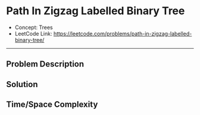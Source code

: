 # Path In Zigzag Labelled Binary Tree

- Concept: Trees
- LeetCode Link: https://leetcode.com/problems/path-in-zigzag-labelled-binary-tree/

---

## Problem Description

## Solution

## Time/Space Complexity

